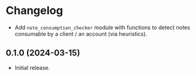 # Changelog

* Add `note_consumption_checker` module with functions to detect notes
  consumable by a client / an account (via heuristics).

## 0.1.0 (2024-03-15)

* Initial release.
